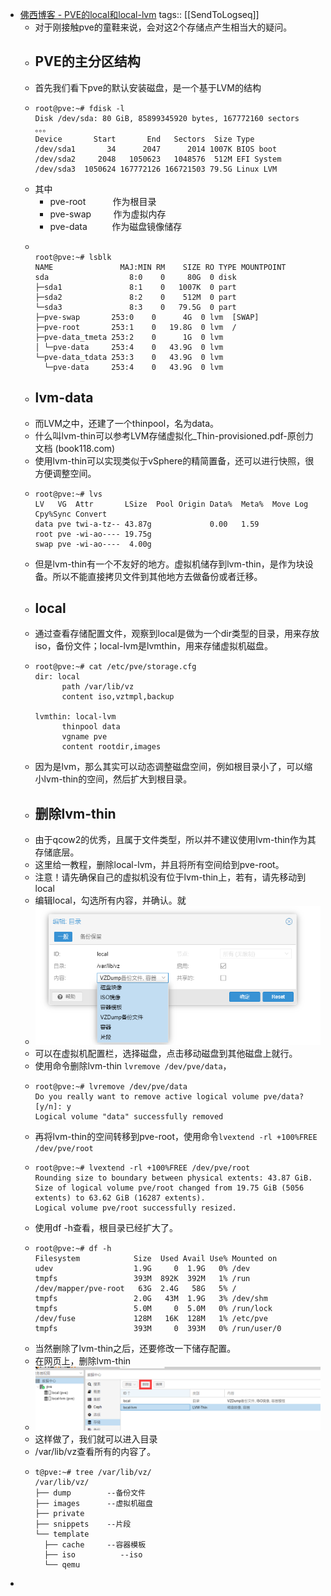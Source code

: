- [佛西博客 - PVE的local和local-lvm](https://foxi.buduanwang.vip/virtualization/pve/1434.html/)
  tags:: [[SendToLogseq]]
	- 对于刚接触pve的童鞋来说，会对这2个存储点产生相当大的疑问。
	- ## PVE的主分区结构
	- 首先我们看下pve的默认安装磁盘，是一个基于LVM的结构
	- ```
	  root@pve:~# fdisk -l
	  Disk /dev/sda: 80 GiB, 85899345920 bytes, 167772160 sectors
	  。。。
	  Device       Start       End   Sectors  Size Type
	  /dev/sda1       34      2047      2014 1007K BIOS boot
	  /dev/sda2     2048   1050623   1048576  512M EFI System
	  /dev/sda3  1050624 167772126 166721503 79.5G Linux LVM
	  ```
	- 其中
		- pve-root           作为根目录
		- pve-swap         作为虚拟内存
		- pve-data          作为磁盘镜像储存
	- ```
	  
	  root@pve:~# lsblk
	  NAME               MAJ:MIN RM    SIZE RO TYPE MOUNTPOINT
	  sda                  8:0    0     80G  0 disk 
	  ├─sda1               8:1    0   1007K  0 part 
	  ├─sda2               8:2    0    512M  0 part 
	  └─sda3               8:3    0   79.5G  0 part 
	  ├─pve-swap       253:0    0      4G  0 lvm  [SWAP]
	  ├─pve-root       253:1    0   19.8G  0 lvm  /
	  ├─pve-data_tmeta 253:2    0      1G  0 lvm  
	  │ └─pve-data     253:4    0   43.9G  0 lvm  
	  └─pve-data_tdata 253:3    0   43.9G  0 lvm  
	    └─pve-data     253:4    0   43.9G  0 lvm
	  ```
	- ## lvm-data
	- 而LVM之中，还建了一个thinpool，名为data。
	- 什么叫lvm-thin可以参考LVM存储虚拟化\_Thin-provisioned.pdf-原创力文档 (book118.com)
	- 使用lvm-thin可以实现类似于vSphere的精简置备，还可以进行快照，很方便调整空间。
	- ```
	  root@pve:~# lvs
	  LV   VG  Attr       LSize  Pool Origin Data%  Meta%  Move Log Cpy%Sync Convert
	  data pve twi-a-tz-- 43.87g             0.00   1.59                            
	  root pve -wi-ao---- 19.75g                                                    
	  swap pve -wi-ao----  4.00g
	  ```
	- 但是lvm-thin有一个不友好的地方。虚拟机储存到lvm-thin，是作为块设备。所以不能直接拷贝文件到其他地方去做备份或者迁移。
	- ## local
	- 通过查看存储配置文件，观察到local是做为一个dir类型的目录，用来存放iso，备份文件；local-lvm是lvmthin，用来存储虚拟机磁盘。
	- ```
	  root@pve:~# cat /etc/pve/storage.cfg 
	  dir: local
	        path /var/lib/vz
	        content iso,vztmpl,backup
	  
	  lvmthin: local-lvm
	        thinpool data
	        vgname pve
	        content rootdir,images
	  ```
	- 因为是lvm，那么其实可以动态调整磁盘空间，例如根目录小了，可以缩小lvm-thin的空间，然后扩大到根目录。
	- ## 删除lvm-thin
	- 由于qcow2的优秀，且属于文件类型，所以并不建议使用lvm-thin作为其存储底层。
	- 这里给一教程，删除local-lvm，并且将所有空间给到pve-root。
	- 注意！请先确保自己的虚拟机没有位于lvm-thin上，若有，请先移动到local
	- 编辑local，勾选所有内容，并确认。就
	- ![image.png](../assets/image_1722481499391_0.png)
	- 可以在虚拟机配置栏，选择磁盘，点击移动磁盘到其他磁盘上就行。
	- 使用命令删除lvm-thin `lvremove /dev/pve/data`，
	- ```
	  root@pve:~# lvremove /dev/pve/data 
	  Do you really want to remove active logical volume pve/data? [y/n]: y 
	  Logical volume "data" successfully removed
	  ```
	- 再将lvm-thin的空间转移到pve-root，使用命令`lvextend -rl +100%FREE /dev/pve/root`
	- ```
	  root@pve:~# lvextend -rl +100%FREE /dev/pve/root
	  Rounding size to boundary between physical extents: 43.87 GiB.
	  Size of logical volume pve/root changed from 19.75 GiB (5056 extents) to 63.62 GiB (16287 extents).
	  Logical volume pve/root successfully resized.
	  ```
	- 使用df -h查看，根目录已经扩大了。
	- ```
	  root@pve:~# df -h
	  Filesystem            Size  Used Avail Use% Mounted on
	  udev                  1.9G     0  1.9G   0% /dev
	  tmpfs                 393M  892K  392M   1% /run
	  /dev/mapper/pve-root   63G  2.4G   58G   5% /
	  tmpfs                 2.0G   43M  1.9G   3% /dev/shm
	  tmpfs                 5.0M     0  5.0M   0% /run/lock
	  /dev/fuse             128M   16K  128M   1% /etc/pve
	  tmpfs                 393M     0  393M   0% /run/user/0
	  ```
	- 当然删除了lvm-thin之后，还要修改一下储存配置。
	- 在网页上，删除lvm-thin
	- ![image.png](../assets/image_1722481535904_0.png)
	- 这样做了，我们就可以进入目录
	- /var/lib/vz查看所有的内容了。
	- ```
	  t@pve:~# tree /var/lib/vz/
	  /var/lib/vz/
	  ├── dump        --备份文件
	  ├── images      --虚拟机磁盘
	  ├── private
	  ├── snippets    --片段
	  └── template   
	    ├── cache     --容器模板
	    ├── iso          --iso
	    └── qemu
	  ```
-